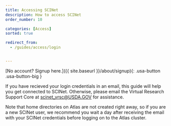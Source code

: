 ```yaml
---
title: Accessing SCINet
description: How to access SCINet
order_number: 10

categories: [Access]
sorted: true

redirect_from: 
  - /guides/access/login


---
```


[No account? Signup here.]({{ site.baseurl }}/about/signup){: .usa-button .usa-button-big }

If you have recieved your login credentials in an email, this guide will help you get connected to SCINet.  Otherwise, please email the Virtual Research Support Core at [scinet_vrsc@USDA.GOV](mailto:scinet_vrsc@USDA.GOV?subject=account%20access) for assistance.

Note that home directories on Atlas are not created right away, so if you are a new SCINet user, we recommend you wait a day after receiving the email with your SCINet credentials before logging on to the Atlas cluster.
